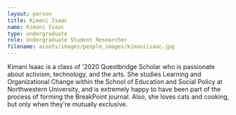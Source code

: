 ```yaml
---
layout: person
title: Kimani Isaac
name: Kimani Isaac
type: undergraduate
role: Undergraduate Student Researcher
filename: assets/images/people_images/kimaniisaac.jpg
---
```

Kimani Isaac is a class of '2020 Questbridge Scholar who is passionate about activism, technology, and the arts. She studies Learning and Organizational Change within the School of Education and Social Policy at Northwestern University, and is extremely happy to have been part of the process of forming the BreakPoint journal. Also, she loves cats and cooking, but only when they're mutually exclusive.
